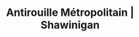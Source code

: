 ---
title: "Antirouille Métropolitain | Shawinigan"
url: /shawinigan/antirouille-metropolitain-shawinigan/
shop: car repair
---
